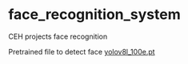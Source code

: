 # face_recognition_system
CEH projects face recognition

Pretrained file to detect face [yolov8l_100e.pt](https://drive.google.com/file/d/1iHL-XjvzpbrE8ycVqEbGla4yc1dWlSWU/view)